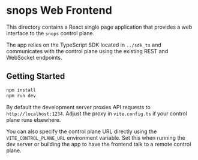 # snops Web Frontend

This directory contains a React single page application that provides a web
interface to the `snops` control plane.

The app relies on the TypeScript SDK located in `../sdk_ts` and communicates
with the control plane using the existing REST and WebSocket endpoints.

## Getting Started

```bash
npm install
npm run dev
```

By default the development server proxies API requests to `http://localhost:1234`.
Adjust the proxy in `vite.config.ts` if your control plane runs elsewhere.

You can also specify the control plane URL directly using the `VITE_CONTROL_PLANE_URL`
environment variable. Set this when running the dev server or building the app
to have the frontend talk to a remote control plane.
